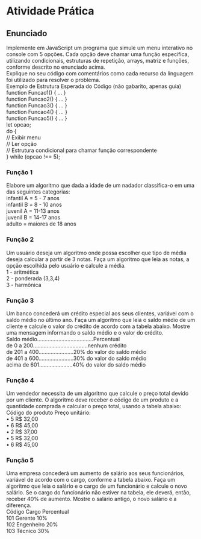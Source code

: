 <h1>Atividade Prática</h1>

<h2>Enunciado</h2>
Implemente em JavaScript um programa que simule um menu 
interativo no console com 5 opções. Cada opção deve chamar uma 
função específica, utilizando condicionais, estruturas de repetição, 
arrays, matriz e funções, conforme descrito no enunciado acima.<br/>
Explique no seu código com comentários como cada recurso da 
linguagem foi utilizado para resolver o problema.<br/>
Exemplo de Estrutura Esperada do Código (não gabarito, apenas guia)<br/>
function Funcao1() { ... }<br/>
function Funcao2() { ... }<br/>
function Funcao3() { ... }<br/>
function Funcao4() { ... }<br/>
function Funcao5() { ... }<br/>
let opcao;<br/>
do {<br/>
    // Exibir menu<br/>
    // Ler opção<br/>
    // Estrutura condicional para chamar função correspondente<br/>
} while (opcao !== 5);<br/>

<h3>Função 1</h3>
Elabore um algoritmo que dada a idade de um nadador classifica-o 
em uma das seguintes categorias:<br/>
infantil A = 5 - 7 anos<br/>
infantil B = 8 - 10 anos<br/>
juvenil A = 11-13 anos<br/>
juvenil B = 14-17 anos<br/>
adulto = maiores de 18 anos<br/>

<h3>Função 2</h3>
Um usuário deseja um algoritmo onde possa escolher que tipo de 
média deseja calcular a partir de 3 notas. Faça um algoritmo que leia as 
notas, a opção escolhida pelo usuário e calcule a média.<br/>
1 - aritmética<br/>
2 - ponderada (3,3,4)<br/>
3 - harmônica<br/>

<h3>Função 3</h3>
Um banco concederá um crédito especial aos seus clientes, variável com o saldo médio no último ano. Faça um algoritmo que leia o saldo médio de um cliente e calcule o valor do crédito de acordo com a tabela abaixo. Mostre uma mensagem informando o saldo médio e o valor do crédito.<br/>
Saldo médio.....................................Percentual<br/>
de 0 a 200....................................nenhum crédito<br/>
de 201 a 400.......................20% do valor do saldo médio<br/>
de 401 a 600.......................30% do valor do saldo médio<br/>
acima de 601......................40% do valor do saldo médio<br/>

<h3>Função 4</h3>
Um vendedor necessita de um algoritmo que calcule o preço total devido por um cliente. O algoritmo deve receber o código de um produto e a quantidade comprada e calcular o preço total, usando a tabela abaixo:<br/>
Código do produto  Preço unitário:<br/>
• 5  R$ 32,00<br/>
• 6  R$ 45,00<br/>
• 2  R$ 37,00<br/>
• 5  R$ 32,00<br/>
• 6  R$ 45,00<br/>

<h3>Função 5</h3>
Uma empresa concederá um aumento de salário aos seus funcionários, variável de acordo com o cargo, conforme a tabela abaixo. Faça um algoritmo que leia o salário e o cargo de um funcionário e calcule o novo salário. Se o cargo do funcionário não estiver na tabela, ele deverá, então, receber 40% de aumento. Mostre o salário antigo, o novo salário e a diferença.<br/>
Código  Cargo  Percentual<br/>
101  Gerente  10%<br/>
102  Engenheiro  20%<br/>
103  Técnico  30%<br/>
